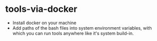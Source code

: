 # tools-via-docker  
- Install docker on your machine
- Add paths of the bash files into system environment variables, with which you can run tools anywhere like it's system build-in.
